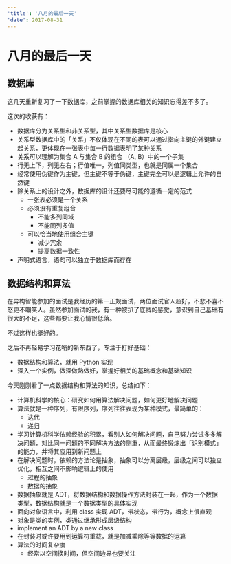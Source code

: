 ```yaml
---
'title': '八月的最后一天'
'date': 2017-08-31
---
```

# 八月的最后一天

## 数据库

这几天重新复习了一下数据库，之前掌握的数据库相关的知识忘得差不多了。

这次的收获有：

- 数据库分为关系型和非关系型，其中关系型数据库是核心
- 关系型数据库中的「关系」不仅体现在不同的表可以通过指向主键的外键建立起关系，更体现在一张表中每一行数据表明了某种关系
- 关系可以理解为集合 A 与集合 B 的组合 （A, B）中的一个子集
- 行无上下，列无左右；行值唯一，列值同类型，也就是同属一个集合
- 经常使用伪键作为主键，但主键不等于伪键，主键完全可以是逻辑上允许的自然键
- 除关系上的设计之外，数据库的设计还要尽可能的遵循一定的范式
	- 一张表必须是一个关系
	- 必须没有重复组合
		- 不能多列同域
		- 不能同列多值
	- 可以恰当地使用组合主键
		- 减少冗余
		- 提高数据一致性
- 声明式语言，语句可以独立于数据库而存在

## 数据结构和算法

在异构智能参加的面试是我经历的第一正规面试，两位面试官人超好，不悲不喜不怒更不嘲笑人。虽然参加面试的我，有一种被扒了底裤的感觉，意识到自己基础有很大的不足，这些都要让我心情很低落。

不过这样也挺好的。

之后不再轻易学习花哨的新东西了，专注于打好基础：

- 数据结构和算法，就用 Python 实现
- 深入一个实例，做深做熟做好，掌握好相关的基础概念和基础知识

今天刚刚看了一点数据结构和算法的知识，总结如下：
 - 计算机科学的核心：研究如何用算法解决问题，如何更好地解决问题
- 算法就是一种序列，有限序列，序列往往表现为某种模式，最简单的：
	- 迭代
	- 递归
- 学习计算机科学依赖经验的积累，看别人如何解决问题，自己努力尝试多多解决问题，对比同一问题的不同解决方法的侧重，从而最终锻炼出「识别模式」的能力，并将其应用到新问题上
- 在解决问题时，依赖的方法论是抽象，抽象可以分离层级，层级之间可以独立优化，相互之间不影响逻辑上的使用
	- 过程的抽象
	- 数据的抽象
- 数据抽象就是 ADT，将数据结构和数据操作方法封装在一起，作为一个数据类型，数据结构就是一个数据类型的具体实现
- 面向对象语言中，利用 class 实现 ADT，带状态，带行为，概念上很直观
- 对象是类的实例，类通过继承形成层级结构
- implement an ADT by a new class
- 在封装时或许要用到运算符重载，就是加减乘除等等数据的运算
- 算法的时间复杂度
	- 经常以空间换时间，但空间边界也要关注